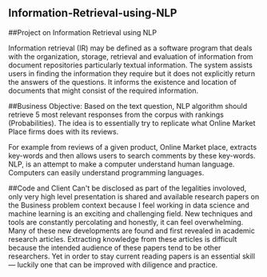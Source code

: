 ## Information-Retrieval-using-NLP

##Project on Information Retrieval using NLP 

Information retrieval (IR) may be defined as a software program that deals with the organization, storage, retrieval and evaluation of information from document repositories particularly textual information. The system assists users in finding the information they require but it does not explicitly return the answers of the questions. It informs the existence and location of documents that might consist of the required information. 

##Business Objective:
Based on the text question, NLP algorithm should retrieve 5 most relevant responses from the corpus with rankings (Probabilities).
The idea is to essentially try to replicate what Online Market Place firms does with its reviews. 

For example from reviews of a given product, Online Market place, extracts key-words and then allows users to search comments by these key-words. NLP, is an attempt to make a computer understand human language. Computers can easily understand programming languages. 

##Code and Client Can't be disclosed as part of the legalities involoved, only very high level presentation is shared and available research papers on the Business problem context because I feel working in data science and machine learning is an exciting and challenging field. New techniques and tools are constantly percolating and honestly, it can feel overwhelming. Many of these new developments are found and first revealed in academic research articles. Extracting knowledge from these articles is difficult because the intended audience of these papers tend to be other researchers. Yet in order to stay current reading papers is an essential skill — luckily one that can be improved with diligence and practice.

